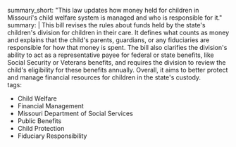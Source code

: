 summary_short: "This law updates how money held for children in Missouri's child welfare system is managed and who is responsible for it."  
summary: |
  This bill revises the rules about funds held by the state's children's division for children in their care. It defines what counts as money and explains that the child's parents, guardians, or any fiduciaries are responsible for how that money is spent. The bill also clarifies the division's ability to act as a representative payee for federal or state benefits, like Social Security or Veterans benefits, and requires the division to review the child's eligibility for these benefits annually. Overall, it aims to better protect and manage financial resources for children in the state's custody.  
tags:
  - Child Welfare
  - Financial Management
  - Missouri Department of Social Services
  - Public Benefits
  - Child Protection
  - Fiduciary Responsibility

